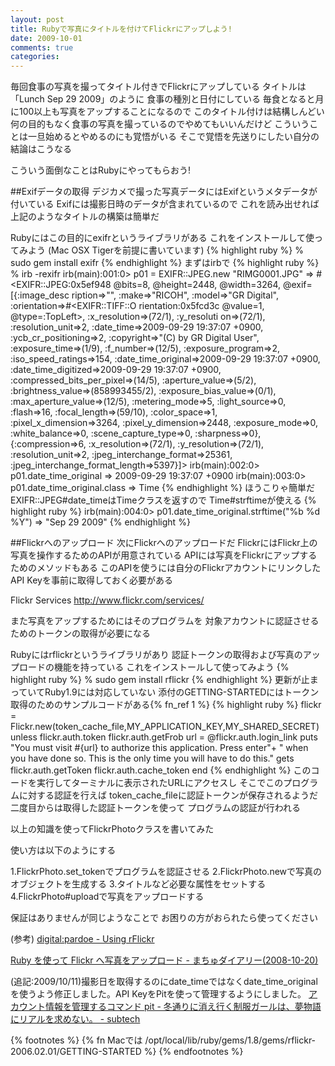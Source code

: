 ```yaml
---
layout: post
title: Rubyで写真にタイトルを付けてFlickrにアップしよう!
date: 2009-10-01
comments: true
categories:
---
```



毎回食事の写真を撮ってタイトル付きでFlickrにアップしている
タイトルは「Lunch Sep 29 2009」のように
食事の種別と日付にしている
毎食となると月に100以上も写真をアップすることになるので
このタイトル付けは結構しんどい
何の目的もなく食事の写真を撮っているのでやめてもいいんだけど
こういうことは一旦始めるとやめるのにも覚悟がいる
そこで覚悟を先送りにしたい自分の結論はこうなる

こういう面倒なことはRubyにやってもらおう!

##Exifデータの取得
デジカメで撮った写真データにはExifというメタデータが付いている
Exifには撮影日時のデータが含まれているので
これを読み出せれば上記のようなタイトルの構築は簡単だ

Rubyにはこの目的にexifrというライブラリがある
これをインストールして使ってみよう
(Mac OSX Tigerを前提に書いています)
{% highlight ruby %}
 % sudo gem install exifr
{% endhighlight %}
まずはirbで
{% highlight ruby %}
 % irb -rexifr
 irb(main):001:0> p01 = EXIFR::JPEG.new "RIMG0001.JPG"
 => #<EXIFR::JPEG:0x5ef948 @bits=8, @height=2448, @width=3264, @exif=[{:image_desc ription=>"", :make=>"RICOH", :model=>"GR Digital", :orientation=>#<EXIFR::TIFF::O rientation:0x5fcd3c @value=1, @type=:TopLeft>, :x_resolution=>(72/1), :y_resoluti on=>(72/1), :resolution_unit=>2, :date_time=>2009-09-29 19:37:07 +0900, :ycb_cr_positioning=>2, :copyright=>"(C) by GR Digital User", :exposure_time=>(1/9), :f_number=>(12/5), :exposure_program=>2, :iso_speed_ratings=>154, :date_time_original=>2009-09-29 19:37:07 +0900, :date_time_digitized=>2009-09-29 19:37:07 +0900, :compressed_bits_per_pixel=>(14/5), :aperture_value=>(5/2), :brightness_value=>(858993455/2), :exposure_bias_value=>(0/1), :max_aperture_value=>(12/5), :metering_mode=>5, :light_source=>0, :flash=>16, :focal_length=>(59/10), :color_space=>1, :pixel_x_dimension=>3264, :pixel_y_dimension=>2448, :exposure_mode=>0, :white_balance=>0, :scene_capture_type=>0, :sharpness=>0}, {:compression=>6, :x_resolution=>(72/1), :y_resolution=>(72/1), :resolution_unit=>2, :jpeg_interchange_format=>25361, :jpeg_interchange_format_length=>5397}]> 
 irb(main):002:0> p01.date_time_original
 => 2009-09-29 19:37:07 +0900
 irb(main):003:0> p01.date_time_original.class
 => Time
{% endhighlight %}
ほうこりゃ簡単だ
EXIFR::JPEG#date_timeはTimeクラスを返すので
Time#strftimeが使える
{% highlight ruby %}
 irb(main):004:0> p01.date_time_original.strftime("%b %d %Y")
 => "Sep 29 2009"
{% endhighlight %}

##Flickrへのアップロード
次にFlickrへのアップロードだ
FlickrにはFlickr上の写真を操作するためのAPIが用意されている
APIには写真をFlickrにアップするためのメソッドもある
このAPIを使うには自分のFlickrアカウントにリンクした
API Keyを事前に取得しておく必要がある

Flickr Services
http://www.flickr.com/services/

また写真をアップするためにはそのプログラムを
対象アカウントに認証させるためのトークンの取得が必要になる

Rubyにはrflickrというライブラリがあり
認証トークンの取得および写真のアップロードの機能を持っている
これをインストールして使ってみよう
{% highlight ruby %}
 % sudo gem install rflickr
{% endhighlight %}
更新が止まっていてRuby1.9には対応していない
添付のGETTING-STARTEDにはトークン取得のためのサンプルコードがある{% fn_ref 1 %}
{% highlight ruby %}
  flickr = Flickr.new(token_cache_file,MY_APPLICATION_KEY,MY_SHARED_SECRET)
  unless flickr.auth.token
    flickr.auth.getFrob
    url = @flickr.auth.login_link
    puts "You must visit #{url} to authorize this application.  Press enter"+
     " when you have done so. This is the only time you will have to do this."
    gets
    flickr.auth.getToken
    flickr.auth.cache_token
  end
{% endhighlight %}
このコードを実行してターミナルに表示されたURLにアクセスし
そこでこのプログラムに対する認証を行えば
token_cache_fileに認証トークンが保存されるようだ
二度目からは取得した認証トークンを使って
プログラムの認証が行われる

以上の知識を使ってFlickrPhotoクラスを書いてみた

使い方は以下のようにする

1.FlickrPhoto.set_tokenでプログラムを認証させる
2.FlickrPhoto.newで写真のオブジェクトを生成する
3.タイトルなど必要な属性をセットする
4.FlickrPhoto#uploadで写真をアップロードする

<script src="http://gist.github.com/197856.js"></script>
保証はありませんが同じようなことで
お困りの方がおられたら使ってください

(参考)
[digital:pardoe - Using rFlickr](http://digitalpardoe.co.uk/blog/show/87)

[Ruby を使って Flickr へ写真をアップロード - まちゅダイアリー(2008-10-20)](http://www.machu.jp/diary/20081020.html#p01)

(追記:2009/10/11)撮影日を取得するのにdate_timeではなくdate_time_originalを使うよう修正しました。API KeyをPitを使って管理するようにしました。
<a href="http://subtech.g.hatena.ne.jp/cho45/20080102/1199257680">アカウント情報を管理するコマンド pit - 冬通りに消え行く制服ガールは、夢物語にリアルを求めない。 - subtech</a>

{% footnotes %}
   {% fn Macでは /opt/local/lib/ruby/gems/1.8/gems/rflickr-2006.02.01/GETTING-STARTED %}
{% endfootnotes %}
